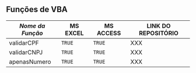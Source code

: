## Funções de VBA

| *Nome da Função*     | MS EXCEL  | MS ACCESS | LINK DO REPOSITÓRIO    |
|----------------------|-----------|-----------|------------------------|
|validarCPF            |`TRUE`     |`TRUE`     | XXX                    |
|validarCNPJ           |`TRUE`     |`TRUE`     | XXX                    |
|apenasNumero          |`TRUE`     |`TRUE`     | XXX                    |
